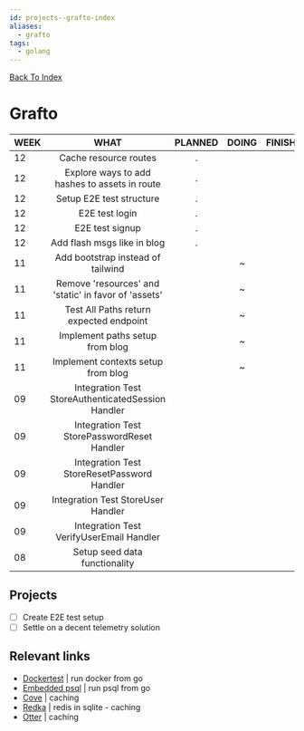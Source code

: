 ```yaml
---
id: projects--grafto-index
aliases:
  - grafto
tags:
  - golang
---
```


[Back To Index](/projects/index.md)

# Grafto


|WEEK |WHAT   |PLANNED| DOING   |FINISHED   |
|:---|:---:|:---:|:---:|---:|
|12 |Cache resource routes |. | | |
|12 |Explore ways to add hashes to assets in route |. | | |
|12 |Setup E2E test structure |. | | |
|12 |E2E test login |. | | |
|12 |E2E test signup |. | | |
|12 |Add flash msgs like in blog |. | | |
|11 |Add bootstrap instead of tailwind |   | ~  |   |
|11 |Remove 'resources' and 'static' in favor of 'assets' |   | ~  |   |
|11 |Test All Paths return expected endpoint |   | ~  |   |
|11 |Implement paths setup from blog | |~ | |
|11 |Implement contexts setup from blog | |~ | |
|09 |Integration Test StoreAuthenticatedSession Handler |  |  | x |
|09 |Integration Test StorePasswordReset Handler |  |  | x |
|09 |Integration Test StoreResetPassword Handler |  |  | x |
|09 |Integration Test StoreUser Handler |   |  | x |
|09 |Integration Test VerifyUserEmail Handler |   |  | x |
|08 |Setup seed data functionality |   |  | x |


## Projects
- [ ] Create E2E test setup
- [ ] Settle on a decent telemetry solution

## Relevant links
- [Dockertest](https://github.com/ory/dockertest) | run docker from go
- [Embedded psql](https://github.com/fergusstrange/embedded-postgres) | run psql from go
- [Cove](https://github.com/modfin/cove) | caching
- [Redka](https://github.com/nalgeon/redka) | redis in sqlite - caching
- [Otter](https://github.com/maypok86/otter) | caching

